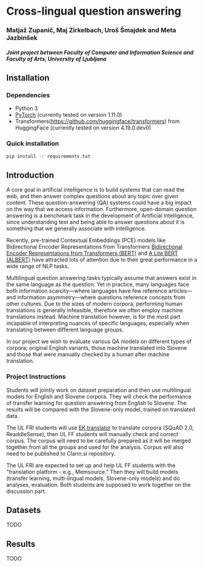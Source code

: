 # Cross-lingual question answering
### Matjaž Zupanič, Maj Zirkelbach, Uroš Šmajdek and Meta Jazbinšek
##### Joint project between Faculty of Computer and Information Science and Faculty of Arts, University of Ljubljana

## Installation

### Dependencies 
- Python 3
- [PyTorch](https://pytorch.org/) (currently tested on version 1.11.0)
- Transformers(https://github.com/huggingface/transformers) from HuggingFace (currently tested on version 4.19.0.dev0)

### Quick installation
```bash
pip install -r requirements.txt
```

## Introduction
A core goal in artificial intelligence is to build systems that can read the web, and then answer complex questions about any topic over given content. These question-answering (QA) systems could have a big impact on the way that we access information. Furthermore, open-domain question answering is a benchmark task in the development of Artificial Intelligence, since understanding text and being able to answer questions about it is something that we generally associate with intelligence.
  
Recently, pre-trained Contextual Embeddings (PCE) models like Bidirectional Encoder Representations from Transformers [Bidirectional Encoder Representations from Transformers (BERT)](https://arxiv.org/abs/1810.04805) and [A Lite BERT (ALBERT)](https://arxiv.org/pdf/1909.11942.pdf) have attracted lots of attention due to their great performance in a wide range of NLP tasks.
	
Multilingual question answering tasks typically assume that answers exist in the same language as the question. Yet in practice, many languages face both information scarcity—where languages have few reference articles—and information asymmetry—where questions reference concepts from other cultures. Due to the sizes of modern corpora, performing human translations is generally infeasible, therefore we often employ machine translations instead. Machine translation however, is for the most part incapable of interpreting nuances of specific languages, especially when translating between different language groups.
	
In our project we wish to evaluate various QA models on different types of corpora; original English variants, those machine translated into Slovene and those that were manually checked by a human after machine translation.

### Project Instructions
Students will jointly work on dataset preparation and then use multilingual models for English and Slovene corpora. They will check the performance of transfer learning for question answering from English to Slovene. The results will be compared with the Slovene-only model, trained on translated data.


The UL FRI students will use [EK translator](https://ec.europa.eu/cefdigital/wiki/display/CEFDIGITAL/eTranslation) to translate corpora (SQuAD 2.0, ReaddleSense), then UL FF students will manually check and correct corpus. The corpus will need to be carefully prepared as it will be merged together from all the groups and used for the analysis. Corpus will also need to be published to Clarin.si repository.


The UL FRI are expected to set up and help UL FF students with the "translation platform - e.g., Memsource." Then they will build models (transfer learning, multi-lingual models, Slovene-only models) and do analyses, evaluation. Both students are supposed to work together on the discussion part.

## Datasets

TODO

## Results

TODO
